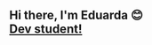 <h2>Hi there, I'm Eduarda 😊 <br/><a href="https://www.linkedin.com/in/eduarda-s-rech-6916aa231/">Dev student!</a>

<!--
**dud4rech/dud4rech** is a ✨ _special_ ✨ repository because its `README.md` (this file) appears on your GitHub profile.

Here are some ideas to get you started:

- 🔭 I’m currently working on ...
- 🌱 I’m currently learning ...
- 👯 I’m looking to collaborate on ...
- 🤔 I’m looking for help with ...
- 💬 Ask me about ...
- 📫 How to reach me: ...
- 😄 Pronouns: ...
- ⚡ Fun fact: ...
-->


